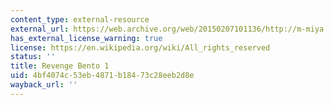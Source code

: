 ```yaml
---
content_type: external-resource
external_url: https://web.archive.org/web/20150207101136/http://m-miya.net/blog/single-mother-bento.html
has_external_license_warning: true
license: https://en.wikipedia.org/wiki/All_rights_reserved
status: ''
title: Revenge Bento 1
uid: 4bf4074c-53eb-4871-b184-73c28eeb2d8e
wayback_url: ''
---
```

